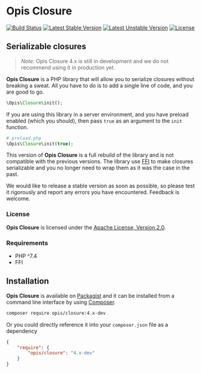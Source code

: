 Opis Closure
====================
[![Build Status](https://travis-ci.org/opis/closure.svg?branch=4.x)](https://travis-ci.org/opis/closure)
[![Latest Stable Version](https://poser.pugx.org/opis/closure/v/stable.png)](https://packagist.org/packages/opis/closure)
[![Latest Unstable Version](https://poser.pugx.org/opis/closure/v/unstable.png)](https://packagist.org/packages/opis/closure)
[![License](https://poser.pugx.org/opis/closure/license.png)](https://packagist.org/packages/opis/closure)

Serializable closures
---------------------
> *Note:* Opis Closure 4.x is still in development and we do not recommend using it in production yet.

**Opis Closure** is a PHP library that will allow you to serialize closures without breaking a sweat. 
All you have to do is to add a single line of code, and you are good to go.

```php
\Opis\Closure\init();
```

If you are using this library in a server environment, and you have preload enabled (which you should), then 
pass `true` as an argument to the `init` function. 

```php
# preload.php
\Opis\Closure\init(true);
```

This version of **Opis Closure** is a full rebuild of the library and is not compatible with the previous versions.
The library use [FFI] to make closures serializable and you no longer need to wrap them as it was the case in the past.

We would like to release a stable version as soon as possible, 
so please test it rigorously and report any errors you have encountered. Feedback is welcome.

### License

**Opis Closure** is licensed under the [Apache License, Version 2.0][license].

### Requirements

* PHP ^7.4
* FFI

## Installation

**Opis Closure** is available on [Packagist] and it can be installed from a 
command line interface by using [Composer]. 

```bash
composer require opis/closure:4.x-dev
```

Or you could directly reference it into your `composer.json` file as a dependency

```json
{
    "require": {
        "opis/closure": "4.x-dev"
    }
}
```


[documentation]: https://www.opis.io/closure "Opis Closure"
[license]: https://www.apache.org/licenses/LICENSE-2.0 "Apache License"
[Packagist]: https://packagist.org/packages/opis/closure "Packagist"
[Composer]: https://getcomposer.org "Composer"
[CHANGELOG]: https://github.com/opis/closure/blob/master/CHANGELOG.md "Changelog"
[FFI]: https://www.php.net/manual/en/book.ffi.php "Foreign Function Interface"